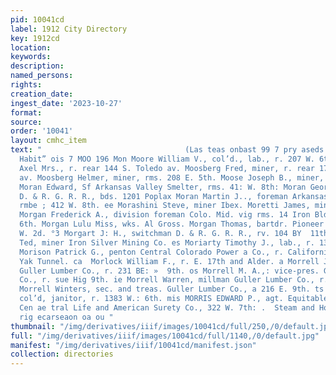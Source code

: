```yaml
---
pid: 10041cd
label: 1912 City Directory
key: 1912cd
location: 
keywords: 
description: 
named_persons: 
rights: 
creation_date: 
ingest_date: '2023-10-27'
format: 
source: 
order: '10041'
layout: cmhc_item
text: "                                (Las teas onbast 99 7 pry aseds Get the “Hart-Zaitz
  Habit” ois 7 MOO 196 Mon Moore William V., col’d., lab., r. 207 W. 6th. ss Moosberg
  Axel Mrs., r. rear 144 S. Toledo av. Moosberg Fred, miner, r. rear 176 S. Toledo
  av. Moosberg Helmer, miner, rms. 208 E. 5th. Moose Joseph B., miner, r. 320 E. 3d.
  Moran Edward, Sf Arkansas Valley Smelter, rms. 41: W. 8th: Moran George E., lab.
  D. & R. G. R. R., bds. 1201 Poplax Moran Martin J.., foreman Arkansas Valley Smelter,
  rmbe ; 412 W. 8th. ee Morashini Steve, miner Ibex. Moretti James, miner Ibex. >
  Morgan Frederick A., division foreman Colo. Mid. vig rms. 14 Iron Bldg. . 103 E.
  6th. Morgan Lulu Miss, wks. Al Gross. Morgan Thomas, bartdr. Pioneer Club, r. 118
  W. 2d. °3 Morgart J: H., switchman D. & R. G. R. R., rv. 104 BY  11th. Moriarty
  Ted, miner Iron Silver Mining Co. es Moriarty Timothy J., lab., r. 1389 W. 3d. “oa
  Morison Patrick G., penton Central Colorado Power a Co., r. California Gulch, nr.
  Yak Tunnel. ca  Morlock William F., r. E. 17th and Alder. a Morrell John G., millman
  Guller Lumber Co., r. 231 BE: »  9th. os Morrell M. A.,: vice-pres. Guller Lumber
  Co., r. sue Hig 9th. ie Morrell Warren, millman Guller Lumber Co., r. 136 4th. -
  Morrell Winters, sec. and treas. Guller Lumber Co., a 216 E. 9th. ts  Morris David,
  col’d, janitor, r. 1383 W.: 6th. mis MORRIS EDWARD P., agt. Equitable Life, Union
  Cen ae tral Life and American Surety Co., 322 W. 7th: .  Steam and Hot Water Heating
  rig ecarseaon oa ou "
thumbnail: "/img/derivatives/iiif/images/10041cd/full/250,/0/default.jpg"
full: "/img/derivatives/iiif/images/10041cd/full/1140,/0/default.jpg"
manifest: "/img/derivatives/iiif/10041cd/manifest.json"
collection: directories
---
```

